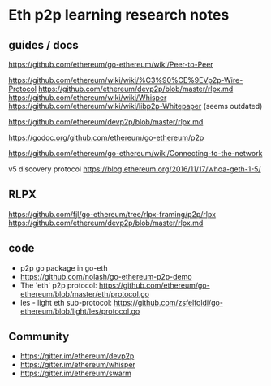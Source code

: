 # Eth p2p learning research notes

## guides / docs

https://github.com/ethereum/go-ethereum/wiki/Peer-to-Peer

https://github.com/ethereum/wiki/wiki/%C3%90%CE%9EVp2p-Wire-Protocol
https://github.com/ethereum/devp2p/blob/master/rlpx.md
https://github.com/ethereum/wiki/wiki/Whisper
https://github.com/ethereum/wiki/wiki/libp2p-Whitepaper (seems outdated)

https://github.com/ethereum/devp2p/blob/master/rlpx.md

https://godoc.org/github.com/ethereum/go-ethereum/p2p

https://github.com/ethereum/go-ethereum/wiki/Connecting-to-the-network

v5 discovery protocol
https://blog.ethereum.org/2016/11/17/whoa-geth-1-5/


## RLPX
https://github.com/fjl/go-ethereum/tree/rlpx-framing/p2p/rlpx
https://github.com/ethereum/devp2p/blob/master/rlpx.md


## code
- p2p go package in go-eth
- https://github.com/nolash/go-ethereum-p2p-demo
- The 'eth' p2p protocol: https://github.com/ethereum/go-ethereum/blob/master/eth/protocol.go
- les - light eth sub-protocol: https://github.com/zsfelfoldi/go-ethereum/blob/light/les/protocol.go 

## Community
- https://gitter.im/ethereum/devp2p
- https://gitter.im/ethereum/whisper
- https://gitter.im/ethereum/swarm
